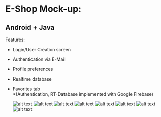 # E-Shop Mock-up:
## Android + Java
  
Features:  
- Login/User Creation screen  
- Authentication via E-Mail  
- Profile preferences  
- Realtime database  
- Favorites tab  
*(Authentication, RT-Database implemented with Google Firebase)
  
  ![alt text](https://github.com/matiasld/eshop-demo/blob/master/img/11.png?raw=true)
  ![alt text](https://github.com/matiasld/eshop-demo/blob/master/img/12.png?raw=true)
  ![alt text](https://github.com/matiasld/eshop-demo/blob/master/img/13.png?raw=true)
  ![alt text](https://github.com/matiasld/eshop-demo/blob/master/img/Screenshot_1568608157.png?raw=true)
  ![alt text](https://github.com/matiasld/eshop-demo/blob/master/img/Screenshot_1568608265.png)
  ![alt text](https://github.com/matiasld/eshop-demo/blob/master/img/Screenshot_1568608303.png)
  ![alt text](https://github.com/matiasld/eshop-demo/blob/master/img/Screenshot_1568608501.png)
  ![alt text](https://github.com/matiasld/eshop-demo/blob/master/img/Screenshot_1568609858.png)
  
